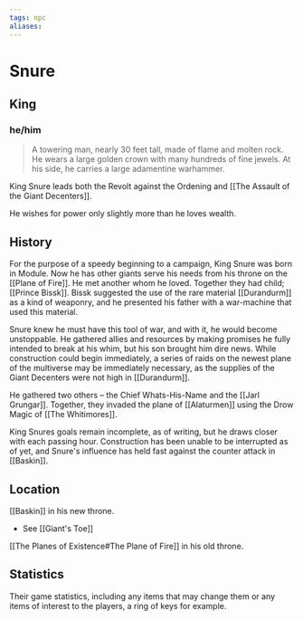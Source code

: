 ```yaml
---
tags: npc
aliases:
---
```

# Snure
## King
### he/him

> A towering man, nearly 30 feet tall, made of flame and molten rock. He wears a large golden crown with many hundreds of fine jewels. At his side, he carries a large adamentine warhammer.

King Snure leads both the Revolt against the Ordening and [[The Assault of the Giant Decenters]]. 

He wishes for power only slightly more than he loves wealth.

## History
For the purpose of a speedy beginning to a campaign, King Snure was born in Module. Now he has other giants serve his needs from his throne on the [[Plane of Fire]]. He met another whom he loved. Together they had child; [[Prince Bissk]]. Bissk suggested the use of the rare material [[Durandurm]] as a kind of weaponry, and he presented his father with a war-machine that used this material.

Snure knew he must have this tool of war, and with it, he would become unstoppable. He gathered allies and resources by making promises he fully intended to break at his whim, but his son brought him dire news. While construction could begin immediately, a series of raids on the newest plane of the multiverse may be immediately necessary, as the supplies of the Giant Decenters were not high in [[Durandurm]].

He gathered two others – the Chief Whats-His-Name and the [[Jarl Grungar]]. Together, they invaded the plane of [[Alaturmen]] using the Drow Magic of [[The Whitimores]].

King Snures goals remain incomplete, as of writing, but he draws closer with each passing hour. Construction has been unable to be interrupted as of yet, and Snure's influence has held fast against the counter attack in [[Baskin]].

## Location
[[Baskin]] in his new throne.
 - See [[Giant's Toe]]

[[The Planes of Existence#The Plane of Fire]] in his old throne.

## Statistics
Their game statistics, including any items that may change them or any items of interest to the players, a ring of keys for example.